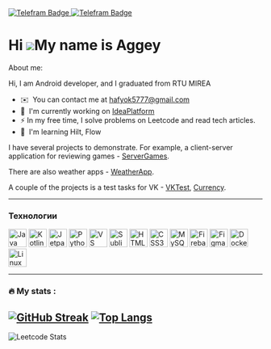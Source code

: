 <div id="badges">
  <a href="https://t.me/hafyok">
    <img src="https://img.shields.io/badge/Telegram-blue?style=for-the-badge&logo=telegram&logoColor=white" alt="Telefram Badge"/>
  </a>
  <a href="https://www.linkedin.com/in/aggey-khafizov/">
    <img src="https://img.shields.io/badge/LinkedIn-white?style=for-the-badge&logo=linkedin&logoColor=blue" alt="Telefram Badge"/>
  </a>
</div>
<img src="https://komarev.com/ghpvc/?username=hafyok&style=flat-square&color=blue" alt=""/>

Hi ![](https://user-images.githubusercontent.com/18350557/176309783-0785949b-9127-417c-8b55-ab5a4333674e.gif)My name is Aggey
=====================================================================================================================================

About me:


Hi, I am Android developer, and I graduated from RTU MIREA

* ✉️  You can contact me at [hafyok5777@gmail.com](mailto:hafyok5777@gmail.com)
* 🚀  I'm currently working on [IdeaPlatform](https://github.com/hafyok/IdeaPlatform)
* :zap: In my free time, I solve problems on Leetcode and read tech articles.
* 🧠  I'm learning Hilt, Flow
  
I have several projects to demonstrate. For example, a client-server application for reviewing games - [ServerGames](https://github.com/hafyok/ServerGames).

There are also weather apps - [WeatherApp](https://github.com/hafyok/WeatherAppComposeY).

A couple of the projects is a test tasks for VK - [VKTest](https://github.com/hafyok/VKtest), [Currency](https://github.com/hafyok/Currency).

-----------------
### Технологии


<p align="left">
<a href="https://www.oracle.com/java/" target="_blank" rel="noreferrer"><img src="https://raw.githubusercontent.com/danielcranney/readme-generator/main/public/icons/skills/java-colored.svg" width="36" height="36" alt="Java" /></a>
<!-- <img src="https://img.shields.io/badge/JavaScript-F7DF1E?style=for-the-badge&logo=javascript&logoColor=black" alt="Telefram Badge"/>
[JavaScript](https://img.shields.io/badge/JavaScript-F7DF1E?style=for-the-badge&logo=javascript&logoColor=black)
[Vite](https://img.shields.io/badge/vite-%23646CFF.svg?style=for-the-badge&logo=vite&logoColor=white)
[TeamCity](https://img.shields.io/badge/teamcity-000000.svg?style=for-the-badge&logo=teamcity&logoColor=white) -->
<a href="https://kotlinlang.org/" target="_blank" rel="noreferrer"><img src="https://raw.githubusercontent.com/danielcranney/readme-generator/main/public/icons/skills/kotlin-colored.svg" width="36" height="36" alt="Kotlin" /></a>
<a href="https://developer.android.com/develop/ui/compose" target="_blank" rel="noreferrer"><img src="https://blogger.googleusercontent.com/img/b/R29vZ2xl/AVvXsEjC97Z8BResg5dlPqczsRCFhP6zewWX0X0e7fVPG-G7PuUZwwZVsi9OPoqJYkgqT2h0FI95SsmWzVEgpt8b8HAqFiIxZ98TFtY4lE0b8UrtVJ2HrJebRwl6C9DslsQDl9KnBIrdHS6LtkY/s1600/jetpack+compose+icon_RGB.png" width="36" height="36" alt="Jetpack Compose" /></a>
<a href="https://www.python.org/" target="_blank" rel="noreferrer"><img src="https://raw.githubusercontent.com/danielcranney/readme-generator/main/public/icons/skills/python-colored.svg" width="36" height="36" alt="Python" /></a>
<a href="https://code.visualstudio.com/" target="_blank" rel="noreferrer"><img src="https://raw.githubusercontent.com/danielcranney/readme-generator/main/public/icons/skills/visualstudiocode.svg" width="36" height="36" alt="VS Code" /></a>
<a href="https://www.sublimetext.com/index2" target="_blank" rel="noreferrer"><img src="https://raw.githubusercontent.com/danielcranney/readme-generator/main/public/icons/skills/sublimetext.svg" width="36" height="36" alt="Sublime Text" /></a>
<a href="https://developer.mozilla.org/en-US/docs/Glossary/HTML5" target="_blank" rel="noreferrer"><img src="https://raw.githubusercontent.com/danielcranney/readme-generator/main/public/icons/skills/html5-colored.svg" width="36" height="36" alt="HTML5" /></a>
<a href="https://www.w3.org/TR/CSS/#css" target="_blank" rel="noreferrer"><img src="https://raw.githubusercontent.com/danielcranney/readme-generator/main/public/icons/skills/css3-colored.svg" width="36" height="36" alt="CSS3" /></a>
<a href="https://www.mysql.com/" target="_blank" rel="noreferrer"><img src="https://raw.githubusercontent.com/danielcranney/readme-generator/main/public/icons/skills/mysql-colored.svg" width="36" height="36" alt="MySQL" /></a>
<a href="https://firebase.google.com/" target="_blank" rel="noreferrer"><img src="https://raw.githubusercontent.com/danielcranney/readme-generator/main/public/icons/skills/firebase-colored.svg" width="36" height="36" alt="Firebase" /></a>
<a href="https://www.figma.com/" target="_blank" rel="noreferrer"><img src="https://raw.githubusercontent.com/danielcranney/readme-generator/main/public/icons/skills/figma-colored.svg" width="36" height="36" alt="Figma" /></a>
<a href="https://www.docker.com/" target="_blank" rel="noreferrer"><img src="https://raw.githubusercontent.com/danielcranney/readme-generator/main/public/icons/skills/docker-colored.svg" width="36" height="36" alt="Docker" /></a><a href="https://www.linux.org" target="_blank" rel="noreferrer"><img src="https://raw.githubusercontent.com/danielcranney/readme-generator/main/public/icons/skills/linux-colored.svg" width="36" height="36" alt="Linux" /></a>

-----------------
### 🔥 My stats :
[![GitHub Streak](https://streak-stats.demolab.com?user=hafyok&theme=transparent&hide_border=true&mode=weekly&fire=FF2222&dates=2C68F6&currStreakLabel=2C68F6&currStreakNum=2C68F6)](https://git.io/streak-stats)
[![Top Langs](https://github-readme-stats.vercel.app/api/top-langs/?username=hafyok)](https://github.com/anuraghazra/github-readme-stats)
---
![Leetcode Stats](https://leetcard.jacoblin.cool/hafyok5777)
<!--
- 🔭 I’m currently working on ...
- 🌱 I’m currently learning ...
- 👯 I’m looking to collaborate on ...
- 🤔 I’m looking for help with ...
- 💬 Ask me about ...
- 📫 How to reach me: ...
- 😄 Pronouns: ...
- ⚡ Fun fact: ...
-->
